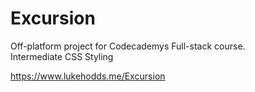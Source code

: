 # Excursion
Off-platform project for Codecademys Full-stack course.<br>
Intermediate CSS Styling

https://www.lukehodds.me/Excursion
